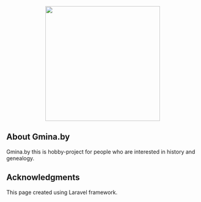 <p align="center"><img src="https://res.cloudinary.com/di8f4nisl/image/upload/v1621427820/bel-pol_fnoplf.jpg" width="300"></p>

## About Gmina.by

Gmina.by this is hobby-project for people who are interested in history and genealogy.

## Acknowledgments

This page created using Laravel framework.